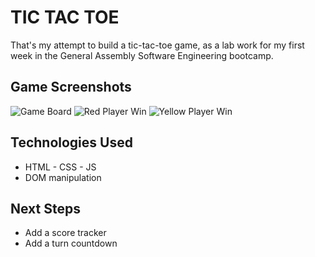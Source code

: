 # TIC TAC TOE

That's my attempt to build a tic-tac-toe game, as a lab work for my first week in the General Assembly Software Engineering bootcamp.

## Game Screenshots

![Game Board](https://github.com/reddyfede/tic-tac-toe/assets/106488356/3e333170-0c6d-48a3-924b-13bd1a1531e9) ![Red Player Win](https://github.com/reddyfede/tic-tac-toe/assets/106488356/83a1a5b5-aa52-45db-bd64-3fe3cbe9afcc) ![Yellow Player Win](https://github.com/reddyfede/tic-tac-toe/assets/106488356/f602d50e-1624-4afe-a2f0-231ccaea43c0)

## Technologies Used

- HTML - CSS - JS
- DOM manipulation

## Next Steps

- Add a score tracker
- Add a turn countdown
